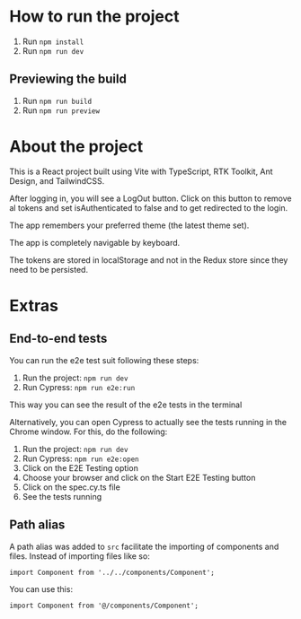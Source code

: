 # How to run the project

1. Run `npm install`
2. Run `npm run dev`

## Previewing the build

1. Run `npm run build`
2. Run `npm run preview`

# About the project

This is a React project built using Vite with TypeScript, RTK Toolkit, Ant Design, and TailwindCSS.

After logging in, you will see a LogOut button. Click on this button to remove al tokens and set isAuthenticated to false and to get redirected to the login.

The app remembers your preferred theme (the latest theme set).

The app is completely navigable by keyboard.

The tokens are stored in localStorage and not in the Redux store since they need to be persisted.

# Extras

## End-to-end tests

You can run the e2e test suit following these steps:

1. Run the project: `npm run dev`
2. Run Cypress: `npm run e2e:run`

This way you can see the result of the e2e tests in the terminal

Alternatively, you can open Cypress to actually see the tests running in the Chrome window. For this, do the following:

1. Run the project: `npm run dev`
2. Run Cypress: `npm run e2e:open`
3. Click on the E2E Testing option
4. Choose your browser and click on the Start E2E Testing button
5. Click on the spec.cy.ts file
6. See the tests running

## Path alias

A path alias was added to `src` facilitate the importing of components and files. Instead of importing files like so:

```
import Component from '../../components/Component';
```

You can use this:

```
import Component from '@/components/Component';
```
